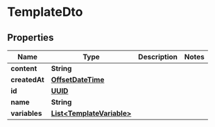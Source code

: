 

# TemplateDto

## Properties

Name | Type | Description | Notes
------------ | ------------- | ------------- | -------------
**content** | **String** |  | 
**createdAt** | [**OffsetDateTime**](OffsetDateTime) |  | 
**id** | [**UUID**](UUID) |  | 
**name** | **String** |  | 
**variables** | [**List&lt;TemplateVariable&gt;**](TemplateVariable) |  | 



